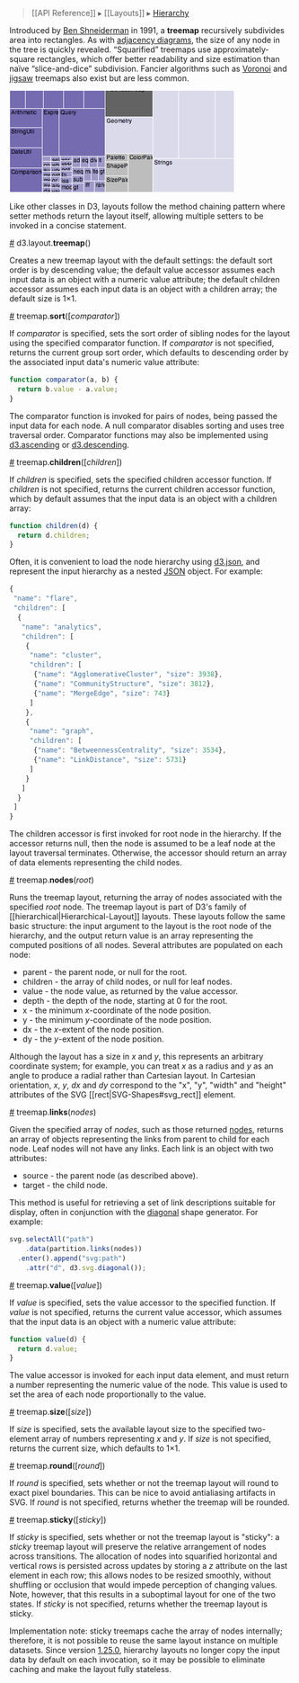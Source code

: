 > [[API Reference]] ▸ [[Layouts]] ▸ [Hierarchy](Hierarchy-Layout)

Introduced by [Ben Shneiderman](http://www.cs.umd.edu/hcil/treemap-history/) in 1991, a **treemap** recursively subdivides area into rectangles. As with [adjacency diagrams](Partition-Layout), the size of any node in the tree is quickly revealed. “Squarified” treemaps use approximately-square rectangles, which offer better readability and size estimation than naïve “slice-and-dice” subdivision. Fancier algorithms such as [Voronoi](http://portal.acm.org/citation.cfm?id=1056018.1056041) and [jigsaw](http://www.research.ibm.com/visual/papers/158-wattenberg-final3.pdf) treemaps also exist but are less common.

![treemap](treemap.png)

Like other classes in D3, layouts follow the method chaining pattern where setter methods return the layout itself, allowing multiple setters to be invoked in a concise statement.

<a name="treemap" href="#treemap">#</a> d3.layout.<b>treemap</b>()

Creates a new treemap layout with the default settings: the default sort order is by descending value; the default value accessor assumes each input data is an object with a numeric value attribute; the default children accessor assumes each input data is an object with a children array; the default size is 1×1.

<a name="sort" href="#sort">#</a> treemap.<b>sort</b>([<i>comparator</i>])

If *comparator* is specified, sets the sort order of sibling nodes for the layout using the specified comparator function.  If *comparator* is not specified, returns the current group sort order, which defaults to descending order by the associated input data's numeric value attribute:

```javascript
function comparator(a, b) {
  return b.value - a.value;
}
```

The comparator function is invoked for pairs of nodes, being passed the input data for each node. A null comparator disables sorting and uses tree traversal order. Comparator functions may also be implemented using [d3.ascending](Arrays#d3_ascending) or [d3.descending](Arrays#d3_descending).

<a name="children" href="#children">#</a> treemap.<b>children</b>([<i>children</i>])

If *children* is specified, sets the specified children accessor function. If *children* is not specified, returns the current children accessor function, which by default assumes that the input data is an object with a children array:

```javascript
function children(d) {
  return d.children;
}
```

Often, it is convenient to load the node hierarchy using [d3.json](Requests#d3_json), and represent the input hierarchy as a nested [JSON](http://json.org) object. For example:

```javascript
{
 "name": "flare",
 "children": [
  {
   "name": "analytics",
   "children": [
    {
     "name": "cluster",
     "children": [
      {"name": "AgglomerativeCluster", "size": 3938},
      {"name": "CommunityStructure", "size": 3812},
      {"name": "MergeEdge", "size": 743}
     ]
    },
    {
     "name": "graph",
     "children": [
      {"name": "BetweennessCentrality", "size": 3534},
      {"name": "LinkDistance", "size": 5731}
     ]
    }
   ]
  }
 ]
}
```

The children accessor is first invoked for root node in the hierarchy. If the accessor returns null, then the node is assumed to be a leaf node at the layout traversal terminates. Otherwise, the accessor should return an array of data elements representing the child nodes.

<a name="nodes" href="#nodes">#</a> treemap.<b>nodes</b>(<i>root</i>)

Runs the treemap layout, returning the array of nodes associated with the specified *root* node. The treemap layout is part of D3's family of [[hierarchical|Hierarchical-Layout]] layouts. These layouts follow the same basic structure: the input argument to the layout is the root node of the hierarchy, and the output return value is an array representing the computed positions of all nodes. Several attributes are populated on each node:

* parent - the parent node, or null for the root.
* children - the array of child nodes, or null for leaf nodes.
* value - the node value, as returned by the value accessor.
* depth - the depth of the node, starting at 0 for the root.
* x - the minimum *x*-coordinate of the node position.
* y - the minimum *y*-coordinate of the node position.
* dx - the *x*-extent of the node position. 
* dy - the *y*-extent of the node position. 

Although the layout has a size in *x* and *y*, this represents an arbitrary coordinate system; for example, you can treat *x* as a radius and *y* as an angle to produce a radial rather than Cartesian layout. In Cartesian orientation, *x*, *y*, *dx* and *dy* correspond to the "x", "y", "width" and "height" attributes of the SVG [[rect|SVG-Shapes#svg_rect]] element.

<a name="links" href="#links">#</a> treemap.<b>links</b>(<i>nodes</i>)

Given the specified array of *nodes*, such as those returned [nodes](#nodes), returns an array of objects representing the links from parent to child for each node. Leaf nodes will not have any links. Each link is an object with two attributes:

* source - the parent node (as described above).
* target - the child node.

This method is useful for retrieving a set of link descriptions suitable for display, often in conjunction with the [diagonal](SVG-Shapes#diagonal) shape generator. For example:

```javascript
svg.selectAll("path")
    .data(partition.links(nodes))
  .enter().append("svg:path")
    .attr("d", d3.svg.diagonal());
```

<a name="value" href="#value">#</a> treemap.<b>value</b>([<i>value</i>])

If *value* is specified, sets the value accessor to the specified function. If *value* is not specified, returns the current value accessor, which assumes that the input data is an object with a numeric value attribute:

```javascript
function value(d) {
  return d.value;
}
```

The value accessor is invoked for each input data element, and must return a number representing the numeric value of the node. This value is used to set the area of each node proportionally to the value.

<a name="size" href="#size">#</a> treemap.<b>size</b>([<i>size</i>])

If *size* is specified, sets the available layout size to the specified two-element array of numbers representing *x* and *y*. If *size* is not specified, returns the current size, which defaults to 1×1.

<a name="round" href="#round">#</a> treemap.<b>round</b>([<i>round</i>])

If *round* is specified, sets whether or not the treemap layout will round to exact pixel boundaries. This can be nice to avoid antialiasing artifacts in SVG. If *round* is not specified, returns whether the treemap will be rounded.

<a name="sticky" href="#sticky">#</a> treemap.<b>sticky</b>([<i>sticky</i>])

If *sticky* is specified, sets whether or not the treemap layout is "sticky": a *sticky* treemap layout will preserve the relative arrangement of nodes across transitions. The allocation of nodes into squarified horizontal and vertical rows is persisted across updates by storing a *z* attribute on the last element in each row; this allows nodes to be resized smoothly, without shuffling or occlusion that would impede perception of changing values. Note, however, that this results in a suboptimal layout for one of the two states. If *sticky* is not specified, returns whether the treemap layout is sticky.

Implementation note: sticky treemaps cache the array of nodes internally; therefore, it is not possible to reuse the same layout instance on multiple datasets. Since version [1.25.0](https://github.com/mbostock/d3/tree/v1.25.0), hierarchy layouts no longer copy the input data by default on each invocation, so it may be possible to eliminate caching and make the layout fully stateless.